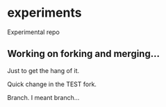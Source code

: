 # experiments
Experimental repo

## Working on forking and merging...
Just to get the hang of it.


Quick change in the TEST fork.

Branch. I meant branch...
